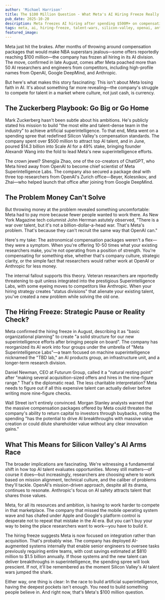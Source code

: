 ```yaml
---
author: 'Michael Harrison'
title: The $100 Million Question - What Meta's AI Hiring Freeze Really Tells Us About Silicon Valley's Talent Wars
pub_date: 2025-10-20
description: Meta freezes AI hiring after spending $500M+ on compensation packages up to $100M to poach 50+ researchers from OpenAI and competitors. The move reveals a deeper truth - money alone can't win the talent war when culture and mission matter more. Now Meta shifts from acquisition to integration, reorganizing into Superintelligence Labs while Wall Street questions if the spending will deliver breakthroughs or dilute shareholder value.
tags: meta, ai, hiring-freeze, talent-wars, silicon-valley, openai, anthropic, superintelligence, compensation, tech-industry
featured_image:  
---
```

 

Meta just hit the brakes. After months of throwing around compensation packages that would make NBA superstars jealous—some offers reportedly reaching $100 million—the company has frozen all hiring in its AI division. The move, confirmed in late August, comes after Meta poached more than 50 AI researchers and engineers from competitors, including high-profile names from OpenAI, Google DeepMind, and Anthropic.

But here's what makes this story fascinating: This isn't about Meta losing faith in AI. It's about something far more revealing—the company's struggle to compete for talent in a market where culture, not just cash, is currency.

## The Zuckerberg Playbook: Go Big or Go Home

Mark Zuckerberg hasn't been subtle about his ambitions. He's publicly stated his mission to build "the most elite and talent-dense team in the industry" to achieve artificial superintelligence. To that end, Meta went on a spending spree that redefined Silicon Valley's compensation standards. The company spent over $500 million to attract top AI talent, and in June, poured $14.3 billion into Scale AI for a 49% stake, bringing founder Alexandr Wang into the fold to lead Meta's new superintelligence efforts.

The crown jewel? Shengjia Zhao, one of the co-creators of ChatGPT, who Meta hired away from OpenAI to become chief scientist of Meta Superintelligence Labs. The company also secured a package deal with three top researchers from OpenAI's Zurich office—Beyer, Kolesnikov, and Zhai—who helped launch that office after joining from Google DeepMind.

## The Problem Money Can't Solve

But throwing money at the problem revealed something uncomfortable: Meta had to pay more because fewer people wanted to work there. As New York Magazine tech columnist John Herrman astutely observed, "There is a war over talent, but it's not a billion-dollar-a-head war. That's Meta's problem. That's because they can't recruit the same way that OpenAI can."

Here's my take: The astronomical compensation packages weren't a flex—they were a symptom. When you're offering 10-50 times what your existing researchers make, you're not operating from a position of strength. You're compensating for something else, whether that's company culture, strategic clarity, or the simple fact that researchers would rather work at OpenAI or Anthropic for less money.

The internal fallout supports this theory. Veteran researchers are reportedly threatening to quit unless integrated into the prestigious Superintelligence Labs, with some eyeing moves to competitors like Anthropic. When your hiring strategy creates "status divisions" that alienate your existing talent, you've created a new problem while solving the old one.

## The Hiring Freeze: Strategic Pause or Reality Check?

Meta confirmed the hiring freeze in August, describing it as "basic organizational planning" to create "a solid structure for our new superintelligence efforts after bringing people on board". The company has reorganized its AI work into four groups under the umbrella of "Meta Superintelligence Labs"—a team focused on machine superintelligence nicknamed the "TBD lab," an AI products group, an infrastructure unit, and a longer-term research division.

Daniel Newman, CEO at Futurum Group, called it a "natural resting point" after "making several acquisition-sized offers and hires in the nine-figure range." That's the diplomatic read. The less charitable interpretation? Meta needs to figure out if all this expensive talent can actually deliver before writing more nine-figure checks.

Wall Street isn't entirely convinced. Morgan Stanley analysts warned that the massive compensation packages offered by Meta could threaten the company's ability to return capital to investors through buybacks, noting the spending "has the potential to drive AI breakthroughs with massive value creation or could dilute shareholder value without any clear innovation gains."

## What This Means for Silicon Valley's AI Arms Race

The broader implications are fascinating. We're witnessing a fundamental shift in how top AI talent evaluates opportunities. Money still matters—of course it does—but increasingly, researchers are choosing where to work based on mission alignment, technical culture, and the caliber of problems they'll tackle. OpenAI's mission-driven approach, despite all its drama, continues to resonate. Anthropic's focus on AI safety attracts talent that shares those values. 

Meta, for all its resources and ambition, is having to work harder to compete in that marketplace. The company that missed the mobile operating system wave and has chafed under Apple and Google's platform control is desperate not to repeat that mistake in the AI era. But you can't buy your way to being the place researchers want to work—you have to build it.

The hiring freeze suggests Meta is now focused on integration rather than acquisition. That's probably wise. The company has deployed AI-augmented systems internally that enable senior engineers to oversee tasks previously requiring entire teams, with cost savings estimated at $810 million to $1.5 billion annually. If those systems and the new talent can deliver breakthroughs in superintelligence, the spending spree will look prescient. If not, it'll be remembered as the moment Silicon Valley's AI talent wars jumped the shark.

Either way, one thing is clear: In the race to build artificial superintelligence, having the deepest pockets isn't enough. You need to build something people believe in. And right now, that's Meta's $100 million question.


